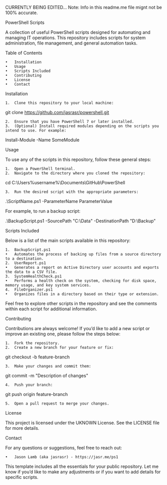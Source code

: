 CURRENTLY BEING EDITED...
Note: Info in this readme.me file mignt not be 100% accurate. 

PowerShell Scripts

A collection of useful PowerShell scripts designed for automating and managing IT operations. This repository includes scripts for system administration, file management, and general automation tasks.

Table of Contents

	•	Installation
	•	Usage
	•	Scripts Included
	•	Contributing
	•	License
	•	Contact

Installation

	1.	Clone this repository to your local machine:

git clone https://github.com/jasrasr/powershell.git


	2.	Ensure that you have PowerShell 7 or later installed.
	3.	(Optional) Install required modules depending on the scripts you intend to use. For example:

Install-Module -Name SomeModule



Usage

To use any of the scripts in this repository, follow these general steps:

	1.	Open a PowerShell terminal.
	2.	Navigate to the directory where you cloned the repository:

cd C:\Users\%username%\Documents\GitHub\PowerShell


	3.	Run the desired script with the appropriate parameters:

.\ScriptName.ps1 -ParameterName ParameterValue



For example, to run a backup script:

.\BackupScript.ps1 -SourcePath "C:\Data" -DestinationPath "D:\Backup"

Scripts Included

Below is a list of the main scripts available in this repository:

	1.	BackupScript.ps1
	•	Automates the process of backing up files from a source directory to a destination.
	2.	UserReport.ps1
	•	Generates a report on Active Directory user accounts and exports the data to a CSV file.
	3.	SystemHealthCheck.ps1
	•	Performs a health check on the system, checking for disk space, memory usage, and key system services.
	4.	FileOrganizer.ps1
	•	Organizes files in a directory based on their type or extension.

Feel free to explore other scripts in the repository and see the comments within each script for additional information.

Contributing

Contributions are always welcome! If you’d like to add a new script or improve an existing one, please follow the steps below:

	1.	Fork the repository.
	2.	Create a new branch for your feature or fix:

git checkout -b feature-branch


	3.	Make your changes and commit them:

git commit -m "Description of changes"


	4.	Push your branch:

git push origin feature-branch


	5.	Open a pull request to merge your changes.

License

This project is licensed under the UKNOWN License. See the LICENSE file for more details.

Contact

For any questions or suggestions, feel free to reach out:

	•	Jason Lamb (aka jasrasr) - https://jasr.me/ps1

This template includes all the essentials for your public repository. Let me know if you’d like to make any adjustments or if you want to add details for specific scripts.